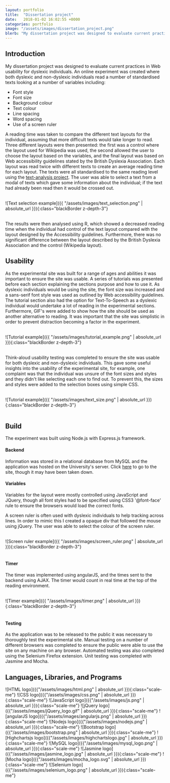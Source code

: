 ```yaml
---
layout: portfolio
title:  "Dissertation project"
date:   2018-01-02 16:02:55 +0000
categories: portfolio
image: "/assets/images/dissertation_project.png"
blerb: "My dissertation project was designed to evaluate current practices in Web usability for dyslexic individuals. An online experiment was created where both dyslexic and non-dyslexic individuals read a number of standardised texts looking at a number of variables including: font style, font size, line spacing, word spacing, background colour, text colour, and use of a screen ruler"
---
```


## Introduction

My dissertation project was designed to evaluate current practices in Web usability for dyslexic individuals. An online experiment was created where both dyslexic and non-dyslexic individuals read a number of standardised texts looking at a number of variables including:

* Font style
* Font size
* Background colour
* Text colour
* Line spacing
* Word spacing
* Use of a screen ruler

A reading time was taken to compare the different text layouts for the individual, assuming that more difficult texts would take longer to read. Three different layouts were then presented: the first was a control where the layout used for Wikipedia was used, the second allowed the user to choose the layout based on the variables, and the final layout was based on Web accessibility guidelines stated by the British Dyslexia Association. Each layout was read twice with different texts to create an average reading time for each layout. The texts were all standardised to the same reading level using the [text-analysis project][text-analysis]. The user was able to select a text from a modal of texts which gave some information about the individual; if the text had already been read then it would be crossed out.

<br/>
![Text selection example]({{ "/assets/images/text_selection.png" | absolute_url }}){:class="blackBorder z-depth-3"}
<br/>
<br/>

The results were then analysed using R, which showed a decreased reading time when the individual had control of the text layout compared with the layout designed by the Accessibility guidelines. Furthermore, there was no significant difference between the layout described by the British Dyslexia Association and the control (Wikipedia layout).



## Usability
As the experimental site was built for a range of ages and abilities it was important to ensure the site was usable. A series of tutorials was presented before each section explaining the sections purpose and how to use it. As dyslexic individuals would be using the site, the font size was increased and a sans-serif font style was used as outlined by Web accessibility guidelines. The tutorial section also had the option for Text-To-Speech as a dyslexic individual would undertake a lot of reading in the experimental sections. Furthermore, GIF's were added to show how the site should be used as another alternative to reading. It was important that the site was simplistic in order to prevent distraction becoming a factor in the experiment.

<br/>
![Tutorial example]({{ "/assets/images/tutorial_example.png" | absolute_url }}){:class="blackBorder z-depth-3"}
<br/>
<br/>

Think-aloud usability testing was completed to ensure the site was usable for both dyslexic and non-dyslexic individuals. This gave some useful insights into the usability of the experimental site, for example, one complaint was that the individual was unsure of the font sizes and styles and they didn't like selecting each one to find out. To prevent this, the sizes and styles were added to the selection boxes using simple CSS.

<br/>
![Tutorial example]({{ "/assets/images/text_size.png" | absolute_url }}){:class="blackBorder z-depth-3"}
<br/>
<br/>



## Build
The experiment was built using Node.js with Express.js framework.

#### Backend
Information was stored in a relational database from MySQL and the application was hosted on the University's server. Click [here][experimental-site] to go to the site, though it may have been taken down.

#### Variables
Variables for the layout were mostly controlled using JavaScript and JQuery, though all font styles had to be specified using CSS3 '@font-face' rule to ensure the browsers would load the correct fonts.

A screen ruler is often used with dyslexic individuals to help tracking across lines. In order to mimic this I created a opaque div that followed the mouse using jQuery. The user was able to select the colour of the screen ruler.

<br/>
![Screen ruler example]({{ "/assets/images/screen_ruler.png" | absolute_url }}){:class="blackBorder z-depth-3"}
<br/>
<br/>


#### Timer

The timer was implemented using angularJS, and the times sent to the backend using AJAX. The timer would count in real time at the top of the reading environment.

<br/>
![Timer example]({{ "/assets/images/timer.png" | absolute_url }}){:class="blackBorder z-depth-3"}
<br/>
<br/>

#### Testing
As the application was to be released to the public it was necessary to thoroughly test the experimental site. Manual testing on a number of different browsers was completed to ensure the public were able to use the site on any machine on any browser. Automated testing was also completed using the Selenium Firefox extension. Unit testing was completed with Jasmine and Mocha.









## Languages, Libraries, and Programs
![HTML logo]({{"/assets/images/html.png" | absolute_url }}){:class="scale-me"}
![CSS logo]({{"/assets/images/css.png" | absolute_url }}){:class="scale-me"}
![JavaScript logo]({{"/assets/images/js.png" | absolute_url }}){:class="scale-me"}
![jQuery logo]({{"/assets/images/jQuery_logo.gif" | absolute_url }}){:class="scale-me"}
![angularJS logo]({{"/assets/images/angularjs.png" | absolute_url }}){:class="scale-me"}
![Nodejs logo]({{"/assets/images/nodejs.png" | absolute_url }}){:class="scale-me"}
![Bootstrap logo]({{"/assets/images/bootstrap.png" | absolute_url }}){:class="scale-me"}
![Highchartsjs logo]({{"/assets/images/highchartslogo.jpg" | absolute_url }}){:class="scale-me"}
![MySQL logo]({{"/assets/images/mysql_logo.png" | absolute_url }}){:class="scale-me"}
![Jasmine logo]({{"/assets/images/jasmine_logo.jpg" | absolute_url }}){:class="scale-me"}
![Mocha logo]({{"/assets/images/mocha_logo.svg" | absolute_url }}){:class="scale-me"}
![Selenium logo]({{"/assets/images/selenium_logo.png" | absolute_url }}){:class="scale-me"}


[experimental-site]: http://webaccessibility.cmp.uea.ac.uk/
[text-analysis]: http://127.0.0.1:4000/portfolio/2018-01-09-project-2



<!-- I made a thing!

You’ll find this post in your `_posts` directory. Go ahead and edit it and re-build the site to see your changes. You can rebuild the site in many different ways, but the most common way is to run `jekyll serve`, which launches a web server and auto-regenerates your site when a file is updated.

To add new posts, simply add a file in the `_posts` directory that follows the convention `YYYY-MM-DD-name-of-post.ext` and includes the necessary front matter. Take a look at the source for this post to get an idea about how it works.

Jekyll also offers powerful support for code snippets:

{% highlight ruby %}
def print_hi(name)
  puts "Hi, #{name}"
end
print_hi('Tom')
#=> prints 'Hi, Tom' to STDOUT.
{% endhighlight %}

Check out the [Jekyll docs][jekyll-docs] for more info on how to get the most out of Jekyll. File all bugs/feature requests at [Jekyll’s GitHub repo][jekyll-gh]. If you have questions, you can ask them on [Jekyll Talk][jekyll-talk].

[jekyll-docs]: https://jekyllrb.com/docs/home
[jekyll-gh]:   https://github.com/jekyll/jekyll
[jekyll-talk]: https://talk.jekyllrb.com/ -->
